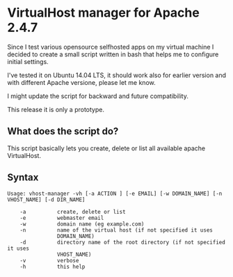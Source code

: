 # VirtualHost manager for Apache 2.4.7

Since I test various opensource selfhosted apps on my virtual machine I decided to create a small script written in bash that helps me to configure initial settings.

I've tested it on Ubuntu 14.04 LTS, it should work also for earlier version and with different Apache versione, please let me know. 

I might update the script for backward and future compatibility. 

This release it is only a prototype.

## What does the script do?
This script basically lets you create, delete or list all available apache VirtualHost.

## Syntax

```
Usage: vhost-manager -vh [-a ACTION ] [-e EMAIL] [-w DOMAIN_NAME] [-n VHOST_NAME] [-d DIR_NAME] 
	
	-a			create, delete or list
	-e			webmaster email
	-w			domain name (eg example.com)
	-n			name of the virtual host (if not specified it uses
				DOMAIN_NAME)
	-d			directory name of the root directory (if not specified it uses
				VHOST_NAME)
	-v			verbose
	-h			this help		
```
